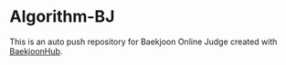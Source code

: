 # Algorithm-BJ
This is an auto push repository for Baekjoon Online Judge created with [BaekjoonHub](https://github.com/BaekjoonHub/BaekjoonHub).
